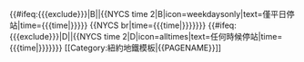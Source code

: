 {{#ifeq:{{{exclude}}}|B||{{NYCS time 2|B|icon=weekdaysonly|text=僅平日停站|time={{{time|}}}}} {{NYCS br|time={{{time|}}}}}}} {{#ifeq:{{{exclude}}}|D||{{NYCS time 2|D|icon=alltimes|text=任何時候停站|time={{{time|}}}}}}}<noinclude>
[[Category:紐約地鐵模板|{{PAGENAME}}]]
</noinclude>